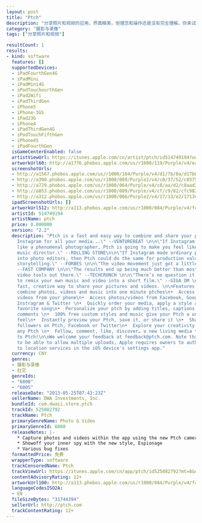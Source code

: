 ```yaml
---
layout: post
title: "Ptch"
description: "分享照片和视频的应用，界面精美，但理念和操作还是没有完全理解。你来试试？"
category: "摄影与录像" 
tags: ["分享照片和视频"]

resultCount: 1
results:
- kind: software
  features: []
  supportedDevices:
  - iPadFourthGen4G
  - iPadMini
  - iPadMini4G
  - iPodTouchourthGen
  - iPad2Wifi
  - iPadThirdGen
  - iPhone5
  - iPhone-3GS
  - iPad23G
  - iPhone4
  - iPadThirdGen4G
  - iPodTouchFifthGen
  - iPhone4S
  - iPadFourthGen
  isGameCenterEnabled: false
  artistViewUrl: https://itunes.apple.com/cn/artist/ptch/id514749194?uo=4
  artworkUrl60: http://a1776.phobos.apple.com/us/r1000/119/Purple/v4/ea/9b/fe/ea9bfefa-18b7-8ec1-baf5-36a2cefafed5/ptch_icon_57x57.png
  screenshotUrls:
  - http://a1567.phobos.apple.com/us/r1000/104/Purple/v4/d1/7b/0a/d17b0ae0-e789-67f7-7c4f-b54b061b5398/mzl.kpzwriqt.jpg
  - http://a398.phobos.apple.com/us/r1000/089/Purple2/v4/c0/37/52/c0375227-e71b-7e52-131d-e1ef31797e68/mzl.ruepysod.jpg
  - http://a729.phobos.apple.com/us/r1000/064/Purple/v4/c8/aa/d2/c8aad21b-58cd-346b-9e4c-c7ce417cd779/mzl.ysfodqlg.jpg
  - http://a853.phobos.apple.com/us/r1000/089/Purple/v4/cf/c9/82/cfc982ff-a96d-7d53-fd86-5476918fb2e9/mzl.lxhvbdpx.jpg
  - http://a312.phobos.apple.com/us/r1000/066/Purple2/v4/17/13/e2/1713e214-04cc-bfed-d05a-e2c2438d1fa6/mzl.gersolxv.jpg
  ipadScreenshotUrls: []
  artworkUrl512: http://a113.phobos.apple.com/us/r1000/084/Purple/v4/fc/ef/da/fcefda59-7c5a-cb8d-bfe6-94b8707894cb/mzl.zivsfzra.png
  artistId: 514749194
  artistName: ptch
  price: 0.000000
  version: "2.2"
  description: "Ptch is a fast and easy way to combine and share your photos and videos.\n\n\"An
    Instagram for all your media...\" --VENTUREBEAT \n\n\"If Instagram makes you feel
    like a phenomenal photographer, Ptch is going to make you feel like a hotshot
    music director.\" --ROLLING STONE\n\n\"If Instagram made ordinary picture-takers
    into photo editors, then Ptch could do the same for production value in video
    storytelling.\" --FORBES \n\n\"The video movement just got a little more interesting.\"
    --FAST COMPANY \n\n\"The results end up being much better than most other mobile
    video tools out there.\" --TECHCRUNCH \n\n\"There’s no question it’s a cool way
    to remix your own music and video into a short film.\" --GIGA OM \n\nPtch - The
    fast, creative way to share your pictures and videos. \n\nFeatures:\n•  Easily
    combine photos, videos and music into one minute ptches\n•  Access photos and
    videos from your phone\n•  Access photos/videos from Facebook, Google+, Tumblr,
    Instragram & Twitter \n•  Quickly order your media, apply a style and add your
    favorite song\n•  Personalize your ptch by adding titles, captions and social
    comments \n•  100% free custom styles and music give your Ptch a unique look and
    feel\n•  Instantly preview your Ptch, save it, or share it \n•  Share with your
    followers on Ptch, Facebook or Twitter\n•  Explore your creativity by reptching
    any Ptch \n•  Follow, comment, like, discover… a new living media type\n•  Welcome
    to Ptch!\n\nWe welcome your feedback at feedback@ptch.com. Note that for Ptch
    to be able to allow multiple uploads, Apple requires owners to authorize access
    to location services in the iOS device's settings app."
  currency: CNY
  genres:
  - 摄影与录像
  - 社交
  genreIds:
  - "6008"
  - "6005"
  releaseDate: "2013-05-25T07:43:23Z"
  sellerName: DWA Investments, Inc.
  bundleId: com.dwaii.store.ptch
  trackId: 525082792
  trackName: Ptch
  primaryGenreName: Photo & Video
  primaryGenreId: 6008
  releaseNotes: |-
    * Capture photos and videos within the app using the new Ptch camera
    * Showoff your inner spy with the new style, Espionage
    * Various bug fixes
  formattedPrice: 免费
  wrapperType: software
  trackCensoredName: Ptch
  trackViewUrl: https://itunes.apple.com/cn/app/ptch/id525082792?mt=8&uo=4
  contentAdvisoryRating: 12+
  artworkUrl100: http://a113.phobos.apple.com/us/r1000/084/Purple/v4/fc/ef/da/fcefda59-7c5a-cb8d-bfe6-94b8707894cb/mzl.zivsfzra.png
  languageCodesISO2A:
  - EN
  fileSizeBytes: "31744394"
  sellerUrl: http://ptch.com
  trackContentRating: 12+
---
```

